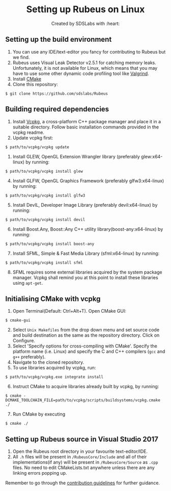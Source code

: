<p>
<h1 align=center><strong>Setting up Rubeus on Linux</strong></h1>
<p/>

<p align=center>
Created by SDSLabs with :heart:
</p>

## Setting up the build environment
1. You can use any IDE/text-editor you fancy for contributing to Rubeus but we find.
2. Rubeus uses Visual Leak Detector v2.5.1 for catching memory leaks. Unfortunately, it is not available for Linux, which means that you may have to use some other dynamic code profiling tool like [Valgrind](http://valgrind.org/).
3. Install [CMake](https://cmake.org/)
4. Clone this repository:
```shell
$ git clone https://github.com/sdslabs/Rubeus
```

## Building required dependencies
1. Install [Vcpkg](https://github.com/Microsoft/vcpkg), a cross-platform C++ package manager and place it in a suitable directory. Follow basic installation commands provided in the vcpkg readme.
2. Update vcpkg first:
```shell
$ path/to/vcpkg/vcpkg update
```
1. Install GLEW, OpenGL Extension Wrangler library (preferably glew:x64-linux) by running:
```shell
$ path/to/vcpkg/vcpkg install glew
```
4. Install GLFW, OpenGL Graphics Framework (preferably glfw3:x64-linux) by running:
```shell
$ path/to/vcpkg/vcpkg install glfw3
```
5. Install DevIL, Developer Image Library (preferably devil:x64-linux) by running:
```shell
$ path/to/vcpkg/vcpkg install devil
```
6. Install Boost.Any, Boost::Any C++ utility library(boost-any:x64-linux) by running:
```shell
$ path/to/vcpkg/vcpkg install boost-any
```
7. Install SFML, Simple & Fast Media Library (sfml:x64-linux) by running:
```shell
$ path/to/vcpkg/vcpkg install sfml
```
8. SFML requires some external libraries acquired by the system package manager. Vcpkg shall remind you at this point to install these libraries using `apt-get`.

## Initialising CMake with vcpkg
1. Open Terminal(Default: Ctrl+Alt+T). Open CMake GUI:
```shell
$ cmake-gui
```
2.  Select `Unix Makefiles` from the drop down menu and set source code and build destination as the same as the repository directory. Click on Configure.
3. Select 'Specify options for cross-compiling with CMake'. Specify the platform name (i.e. Linux) and specify the C and C++ compilers (`gcc` and `g++` preferably).
4. Navigate to the cloned repository.
5. To use libraries acquired by vcpkg, run:
```shell
$ path/to/vcpkg/vcpkg.exe integrate install
```
6. Instruct CMake to acquire libraries already built by vcpkg, by running:
```shell
$ cmake -DCMAKE_TOOLCHAIN_FILE=path/to/vcpkg/scripts/buildsystems/vcpkg.cmake ./
```
7. Run CMake by executing
```shell
$ cmake ./
```

## Setting up Rubeus source in Visual Studio 2017
1. Open the Rubeus root directory in your favourite text-editor/IDE.
2. All `.h` files will be present in `/RubeusCore/Include` and all of their implementations(if any) will be present in `/RubeusCore/Source` as `.cpp` files. No need to edit CMakeLists.txt anywhere unless there are any linking errors popping up.

Remember to go through the [contribution guidelines](CONTRIBUTING.md) for further guidance.
